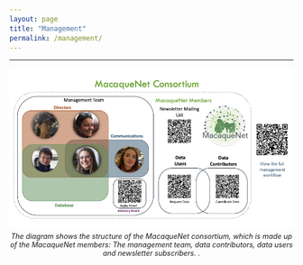 ```yaml
---
layout: page
title: "Management"
permalink: /management/
---
```

***

<div style="text-align:center">
  <img class="image" src="/assets/images/macaquenet management figure.png" style="max-width:100%; height:auto;" />
  <div style="font-size:0.9em; font-style:italic; margin-top:4px;">
    The diagram shows the structure of the MacaqueNet consortium, which is made up of the MacaqueNet members: The management team, data contributors, data users and newsletter subscribers.  .
  </div>
</div>
<br/>